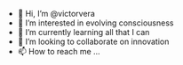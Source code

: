 - 👋 Hi, I’m @victorvera
- 👀 I’m interested in evolving consciousness
- 🌱 I’m currently learning all that I can
- 💞️ I’m looking to collaborate on innovation
- 📫 How to reach me ...

<!---
victorvera/victorvera is a ✨ special ✨ repository because its `README.md` (this file) appears on your GitHub profile.
You can click the Preview link to take a look at your changes.
--->
